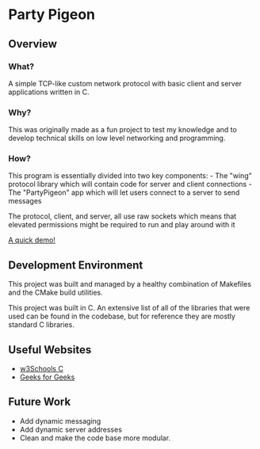 # Party Pigeon
## Overview

### What?
A simple TCP-like custom network protocol with basic client and server applications written in C.

### Why?
This was originally made as a fun project to test my knowledge and to develop technical skills on low level networking and programming.

### How?
This program is essentially divided into two key components:
    - The "wing" protocol library which will contain code for server and client connections
    - The "PartyPigeon" app which will let users connect to a server to send messages

The protocol, client, and server, all use raw sockets which means that elevated permissions might be required to run and play around with it

[A quick demo!](https://youtu.be/1UKUZtn2j7I)

## Development Environment

This project was built and managed by a healthy combination of Makefiles and the CMake build utilities.

This project was built in C. An extensive list of all of the libraries that were used can be found in the codebase, but for reference they are mostly standard C libraries.

## Useful Websites

- [w3Schools C](https://www.w3schools.com/c/c_intro.php)
- [Geeks for Geeks](https://www.geeksforgeeks.org/c-language-introduction/)

## Future Work

- Add dynamic messaging
- Add dynamic server addresses
- Clean and make the code base more modular.

